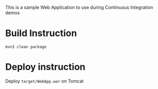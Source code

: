 This is a sample Web Application to use during Continuous Integration demos

# Build Instruction

```
mvn3 clean package
```

# Deploy instruction

Deploy ```target/WebApp.war``` on Tomcat
 
